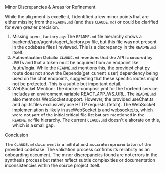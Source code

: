 Minor Discrepancies & Areas for Refinement

While the alignment is excellent, I identified a few minor points that are either missing from the `README.md` (and thus `CLAUDE.md`) or could be clarified for even greater precision.

 1. Missing `agent_factory.py`: The `README.md` file hierarchy shows a backend/app/agents/agent_factory.py file, but this file was not present in the codebase files I reviewed. This is a discrepancy in the `README.md` itself.
 2. Authentication Details: `CLAUDE.md` mentions that the API is secured by JWTs and that a token must be acquired from an endpoint like /auth/login. While the `README.md` mentions this, the provided chat.py route does not show the Depends(get_current_user) dependency being used on the chat endpoints, suggesting that these specific routes might not be protected. This is a subtle but important detail.
 3. WebSocket Mention: The docker-compose.yml for the frontend service includes an environment variable REACT_APP_WS_URL. The `README.md` also mentions WebSocket support. However, the provided useChat.ts and api.ts files exclusively use HTTP requests (fetch). The WebSocket implementation is likely in useWebSocket.ts and websocket.ts, which were not part of the initial critical file list but are mentioned in the `README.md` file hierarchy. The current `CLAUDE.md` doesn't elaborate on this, which is a small gap.

Conclusion

The `CLAUDE.md` document is a faithful and accurate representation of the provided codebase. The validation process confirms its reliability as an onboarding document. The minor discrepancies found are not errors in the synthesis process but rather reflect subtle complexities or documentation inconsistencies within the source project itself.
